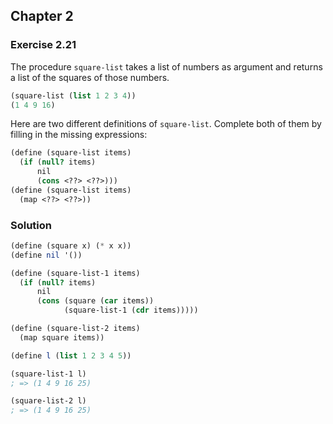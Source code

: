 ## Chapter 2

### Exercise 2.21

The procedure `square-list` takes a list of numbers as argument and returns a list of the squares of those numbers.

```scheme
(square-list (list 1 2 3 4))
(1 4 9 16)
```

Here are two different definitions of `square-list`. Complete both of them by filling in the missing expressions:

```scheme
(define (square-list items)
  (if (null? items)
      nil
      (cons <??> <??>)))
(define (square-list items)
  (map <??> <??>))
```

### Solution

```scheme
(define (square x) (* x x))
(define nil '())

(define (square-list-1 items)
  (if (null? items)
      nil
      (cons (square (car items))
            (square-list-1 (cdr items)))))

(define (square-list-2 items)
  (map square items))

(define l (list 1 2 3 4 5))

(square-list-1 l)
; => (1 4 9 16 25)

(square-list-2 l)
; => (1 4 9 16 25)
```

